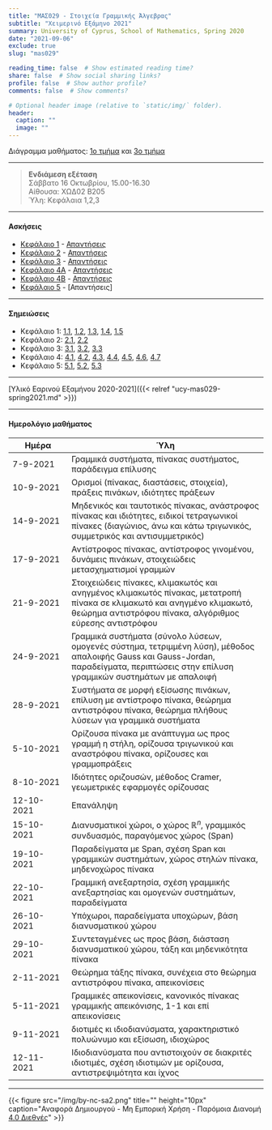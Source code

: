 ```yaml
---
title: "ΜΑΣ029 - Στοιχεία Γραμμικής Άλγεβρας"
subtitle: "Χειμερινό Εξάμηνο 2021"
summary: University of Cyprus, School of Mathematics, Spring 2020
date: "2021-09-06"
exclude: true
slug: "mas029"

reading_time: false  # Show estimated reading time?
share: false  # Show social sharing links?
profile: false  # Show author profile?
comments: false  # Show comments?

# Optional header image (relative to `static/img/` folder).
header:
  caption: ""
  image: ""
---
```


Διάγραμμα μαθήματος: [1ο τμήμα](/teaching/mas029/mas029.1_autumn_2021_syllabus.pdf) και [3ο τμήμα](/teaching/mas029/mas029.3_autumn_2021_syllabus.pdf)

---

> **Ενδιάμεση εξέταση**\
> Σάββατο 16 Οκτωβρίου, 15.00-16.30 \
> Αίθουσα: ΧΩΔ02 Β205 \
> Ύλη: Κεφάλαια 1,2,3

---


#### Ασκήσεις

- [Κεφάλαιο 1](/teaching/mas029/mas029_exercises_1.pdf) - [Απαντήσεις](/teaching/mas029/mas029_answers_1.pdf)
- [Κεφάλαιο 2](/teaching/mas029/mas029_exercises_2.pdf) - [Απαντήσεις](/teaching/mas029/mas029_answers_2.pdf)
- [Κεφάλαιο 3](/teaching/mas029/mas029_exercises_3.pdf) - [Απαντήσεις](/teaching/mas029/mas029_answers_3.pdf)
- [Κεφάλαιο 4A](/teaching/mas029/mas029_exercises_4a.pdf) - [Απαντήσεις](/teaching/mas029/mas029_answers_4a.pdf)
- [Κεφάλαιο 4B](/teaching/mas029/mas029_exercises_4b.pdf) - [Απαντήσεις](/teaching/mas029/mas029_answers_4b.pdf)
- [Κεφάλαιο 5](/teaching/mas029/mas029_exercises_5.pdf) - [Απαντήσεις]

---

#### Σημειώσεις

- Κεφάλαιο 1: [1.1](/teaching/mas029/slides/1.1.linear_systems.pdf), [1.2](/teaching/mas029/slides/1.2.matrices.pdf), [1.3](/teaching/mas029/slides/1.3.special_matrices.pdf), [1.4](/teaching/mas029/slides/1.4.inverse_matrix.pdf), [1.5](/teaching/mas029/slides/1.5.row_equivalence.pdf)
- Κεφάλαιο 2: [2.1](/teaching/mas029/slides/2.1.linear_systems.pdf), [2.2](/teaching/mas029/slides/2.2.inverse_matrix_method.pdf)
- Κεφάλαιο 3: [3.1](/teaching/mas029/slides/3.1.determinants.pdf), [3.2](/teaching/mas029/slides/3.2.elimination_method.pdf), [3.3](/teaching/mas029/slides/3.3.cramer's_rule.pdf)
- Κεφάλαιο 4: [4.1](/teaching/mas029/slides/4.1.R^n-span.pdf), [4.2](/teaching/mas029/slides/4.2.matrix_spaces.pdf), [4.3](/teaching/mas029/slides/4.3.linear_independence.pdf), [4.4](/teaching/mas029/slides/4.4.subspaces.pdf), [4.5](/teaching/mas029/slides/4.5.basis.pdf), [4.6](/teaching/mas029/slides/4.6.rank.pdf), [4.7](/teaching/mas029/slides/4.7.linear_transformations.pdf)
- Κεφάλαιο 5: [5.1](/teaching/mas029/slides/5.1.eigenvalues.pdf), [5.2](/teaching/mas029/slides/5.2.diagonalization.pdf), [5.3](/teaching/mas029/slides/5.3.complex_eigenvalues.pdf)

---

[Υλικό Εαρινού Εξαμήνου 2020-2021]({{< relref "ucy-mas029-spring2021.md" >}})

---

#### Ημερολόγιο μαθήματος
| Ημέρα <div style="width:100px"></div> | Ύλη |
| ------------------------------------- | --- |
| 7-9-2021 | Γραμμικά συστήματα, πίνακας συστήματος, παράδειγμα επίλυσης |
| 10-9-2021 | Ορισμοί (πίνακας, διαστάσεις, στοιχεία), πράξεις πινάκων, ιδιότητες πράξεων |
| 14-9-2021 | Μηδενικός και ταυτοτικός πίνακας, ανάστροφος πίνακας και ιδιότητες, ειδικοί τετραγωνικοί πίνακες (διαγώνιος, άνω και κάτω τριγωνικός, συμμετρικός και αντισυμμετρικός) | 
| 17-9-2021 | Αντίστροφος πίνακας, αντίστροφος γινομένου, δυνάμεις πινάκων, στοιχειώδεις μετασχηματισμοί γραμμών |
| 21-9-2021 | Στοιχειώδεις πίνακες, κλιμακωτός και ανηγμένος κλιμακωτός πίνακας, μετατροπή πίνακα σε κλιμακωτό και ανηγμένο κλιμακωτό, θεώρημα αντιστρόφου πίνακα, αλγόριθμος εύρεσης αντιστρόφου |
| 24-9-2021 | Γραμμικά συστήματα (σύνολο λύσεων, ομογενές σύστημα, τετριμμένη λύση), μέθοδος απαλοιφής Gauss και Gauss-Jordan, παραδείγματα, περιπτώσεις στην επίλυση γραμμικών συστημάτων με απαλοιφή |
| 28-9-2021 | Συστήματα σε μορφή εξίσωσης πινάκων, επίλυση με αντίστροφο πίνακα, θεώρημα αντιστρόφου πίνακα, θεώρημα πλήθους λύσεων για γραμμικά συστήματα | 
| 5-10-2021 | Ορίζουσα πίνακα με ανάπτυγμα ως προς γραμμή η στήλη, ορίζουσα τριγωνικού και αναστρόφου πίνακα, ορίζουσες και γραμμοπράξεις |
| 8-10-2021 | Ιδιότητες οριζουσών, μέθοδος Cramer, γεωμετρικές εφαρμογές ορίζουσας |
| 12-10-2021 | Επανάληψη |
| 15-10-2021 | Διανυσματικοί χώροι, ο χώρος $\mathbb{R}^n$, γραμμικός συνδυασμός, παραγόμενος χώρος (Span) | 
| 19-10-2021 | Παραδείγματα με Span, σχέση Span και γραμμικών συστημάτων, χώρος στηλών πίνακα, μηδενοχώρος πίνακα | 
| 22-10-2021 | Γραμμική ανεξαρτησία, σχέση γραμμικής ανεξαρτησίας και ομογενών συστημάτων, παραδείγματα | 
| 26-10-2021 | Υπόχωροι, παραδείγματα υποχώρων, βάση διανυσματικού χώρου | 
| 29-10-2021 | Συντεταγμένες ως προς βάση, διάσταση διανυσματικού χώρου, τάξη και μηδενικότητα πίνακα | 
| 2-11-2021 | Θεώρημα τάξης πίνακα, συνέχεια στο θεώρημα αντιστρόφου πίνακα, απεικονίσεις |
| 5-11-2021 | Γραμμικές απεικονίσεις, κανονικός πίνακας γραμμικής απεικόνισης, 1-1 και επί απεικονίσεις |
| 9-11-2021 | διοτιμές κι ιδιοδιανύσματα, χαρακτηριστικό πολυώνυμο και εξίσωση, ιδιοχώρος |
| 12-11-2021 | Ιδιοδιανύσματα που αντιστοιχούν σε διακριτές ιδιοτιμές, σχέση ιδιοτιμών με ορίζουσα, αντιστρεψιμότητα και ίχνος | 


---

{{< figure src="/img/by-nc-sa2.png" title="" height="10px" caption="Αναφορά Δημιουργού - Μη Εμπορική Χρήση - Παρόμοια Διανομή [4.0 Διεθνές](https://creativecommons.org/licenses/by-nc-sa/4.0/)" >}}


